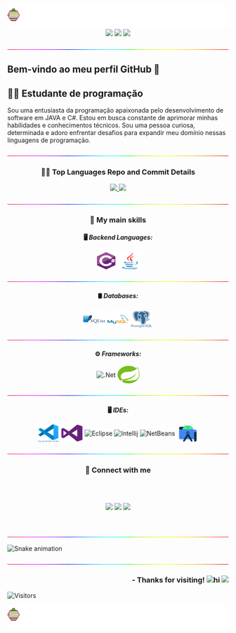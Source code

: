  <img width="100%" height="50" src="bar-nav.gif"/>

 <div align="center"> 
    <img src="https://github.com/TheDudeThatCode/TheDudeThatCode/blob/master/Assets/Developer.gif" width="100">
    <img src="https://readme-typing-svg.herokuapp.com/?lines=Hello,+welcome!+✌🏻;I'm+Pâmela+Borges...;+Nice+to+meet+you!&center=true&size=30">
    <img src="https://media2.giphy.com/media/QssGEmpkyEOhBCb7e1/giphy.gif?cid=ecf05e47a0n3gi1bfqntqmob8g9aid1oyj2wr3ds3mg700bl&rid=giphy.gif" width = 80px>
 </div>

<a align="left" href="#"><img width="100%" height="1" src="bar.gif" /></a>



## Bem-vindo ao meu perfil GitHub 👋

## 👩‍💻 Estudante de programação

Sou uma entusiasta da programação apaixonada pelo desenvolvimento de software em JAVA e C#. Estou em busca constante de aprimorar minhas habilidades e conhecimentos técnicos. Sou uma pessoa curiosa, determinada e adoro enfrentar desafios para expandir meu domínio nessas linguagens de programação.


<a align="left" href="#"><img width="100%" height="1" src="bar.gif" /></a>

<h3 align="center">
  <b>👨‍💻 Top Languages Repo and Commit Details</b>
</h3>
<div align="center">
  <a href="https://github.com/pblda13">
  <img height="180em" src="https://github-readme-stats.vercel.app/api?username=pblda13&show_icons=true&theme=dracula&include_all_commits=true&count_private=true"/>
  <img height="180em" src="https://github-readme-stats.vercel.app/api/top-langs/?username=pblda13&layout=compact&langs_count=7&theme=dracula"/>
</div>

</h4>


<a align="left" href="#"><img width="100%" height="1" src="bar.gif" /></a>


<h3 align="center">
  <b>🤹‍ My main skills </b>
</h3>

<h4 align="center">
  <b> 🖥 <i>Backend Languages:</i></b>
</h4>
<div style="display: inline_block" align="center">
  
  <img align="center" alt="C#" height="40" width="50" src="https://raw.githubusercontent.com/devicons/devicon/master/icons/csharp/csharp-original.svg"> 
  <img align="center" alt="Java" height="40" width="50" src="https://raw.githubusercontent.com/devicons/devicon/master/icons/java/java-original.svg"> 
  
  <br>
</div>

<a align="left" href="#"><img width="100%" height="1" src="bar.gif" /></a>

<h4 align="center">
  <b> 🛢 <i>Databases:</i></b>
</h4>
<div style="display: inline_block" align="center">
  <img align="center" alt="SqLite" height="40" width="50" src="https://github.com/devicons/devicon/blob/master/icons/sqlite/sqlite-original-wordmark.svg"> 
  <img align="center" alt="MySql" height="40" width="50" src="https://raw.githubusercontent.com/devicons/devicon/master/icons/mysql/mysql-original-wordmark.svg"> 
  <img align="center" alt="Postgresql" height="40" width="50" src="https://github.com/devicons/devicon/blob/master/icons/postgresql/postgresql-plain-wordmark.svg"> 
  <br>
</div> 

<a align="left" href="#"><img width="100%" height="1" src="bar.gif" /></a>

<h4 align="center">
  <b> ⚙ <i>Frameworks:</i></b>
</h4>
<div style="display: inline_block" align="center">
  <img align="center" alt=".Net" height="40" width="50" src="https://cdn.jsdelivr.net/gh/devicons/devicon/icons/dot-net/dot-net-plain-wordmark.svg">
  <img align="center" alt="Springboot" height="40" width="50" src="https://github.com/devicons/devicon/blob/master/icons/spring/spring-original.svg"> 
  
  <br>
</div> 

<a align="left" href="#"><img width="100%" height="1" src="bar.gif" /></a>

<h4 align="center">
  <b> 🖥️ <i>IDEs:</i></b>
</h4>
<div style="display: inline_block" align="center">
   <img align="center" alt="VisualStudioCode" height="40" width="50" src="https://github.com/devicons/devicon/blob/master/icons/vscode/vscode-original-wordmark.svg"> 
   <img align="center" alt="VisualStudio" height="40" width="50" src="https://github.com/devicons/devicon/blob/master/icons/visualstudio/visualstudio-plain.svg"> 
   <img align="center" alt="Eclipse" height="40" width="50" src="https://www.svgrepo.com/show/353685/eclipse-icon.svg"> 
   <img align="center" alt="Intellij" height="40" width="50" src="https://www.svgrepo.com/show/353906/intellij-idea.svg"> 
   <img align="center" alt="NetBeans" height="40" width="50" src="https://upload.wikimedia.org/wikipedia/commons/9/98/Apache_NetBeans_Logo.svg"> 
   <img align="center" alt="AndroidStudio" height="40" width="50" src="https://github.com/devicons/devicon/blob/master/icons/androidstudio/androidstudio-original.svg"> 
  <br>
</div> 


<a align="left" href="#"><img width="100%" height="1" src="bar.gif" /></a>


<h3 align="center">
  <b>📱 Connect with me</b>
</h3>
<div style="display: inline_block" align="center">
   <div> <br>
  
  <a align="left" href="#"><img width="100%" height="1" src="etc/bar.gif" /></a> 
  <a href="https://instagram.com/pam_borges_05" target="_blank"><img src="https://img.shields.io/badge/-Instagram-%23E4405F?style=for-the-badge&logo=instagram&logoColor=white" target="_blank"></a>
  <a href = "mailto:pamela_borges18@hotmail.com"><img src="https://img.shields.io/badge/-Hotmail-%23333?style=for-the-badge&logo=gmail&logoColor=white" target="_blank"></a>
  <a href="https://www.linkedin.com/in/pâmela-borges-378097195" target="_blank"><img src="https://img.shields.io/badge/-LinkedIn-%230077B5?style=for-the-badge&logo=linkedin&logoColor=white" target="_blank"></a> 

</div>
  <br>
</div>

<a align="left" href="#"><img width="100%" height="1" src="bar.gif" /></a>


  ![Snake animation](https://github.com/pblda13/pblda13/blob/output/github-contribution-grid-snake.svg)

  <a align="left" href="#"><img width="100%" height="1" src="bar.gif" /></a>


<div align="right"> <h3> - Thanks for visiting! <img src="https://user-images.githubusercontent.com/1303154/88677602-1635ba80-d120-11ea-84d8-d263ba5fc3c0.gif" width="28px" alt="hi"> <img src="https://github.com/TheDudeThatCode/TheDudeThatCode/blob/master/Assets/Mario_Hello_Big.gif" width="28"> </h3> </div> 

![Visitors](https://api.visitorbadge.io/api/visitors?path=https%3A%2F%2Fgithub.com%2Fpblda13%2Fpblda13&label=Visitors&countColor=%23f47373)

 <img width="100%" height="50" src="bar-nav.gif"/>
  
</div>
